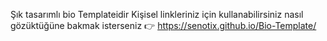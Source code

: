 Şık tasarımlı bio Templateidir Kişisel linkleriniz için kullanabilirsiniz nasıl gözüktüğüne bakmak isterseniz 👉 https://senotix.github.io/Bio-Template/
